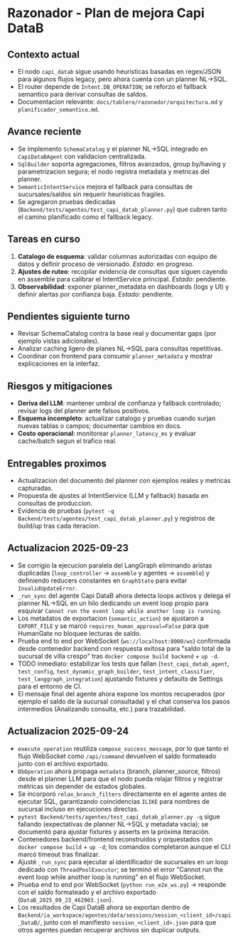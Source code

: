 # Razonador - Plan de mejora Capi DataB

## Contexto actual
- El nodo `capi_datab` sigue usando heuristicas basadas en regex/JSON para algunos flujos legacy, pero ahora cuenta con un planner NL->SQL.
- El router depende de `Intent.DB_OPERATION`; se reforzo el fallback semantico para derivar consultas de saldos.
- Documentacion relevante: `docs/tablero/razonador/arquitectura.md` y `planificador_semantico.md`.

## Avance reciente
- Se implemento `SchemaCatalog` y el planner NL->SQL integrado en `CapiDataBAgent` con validacion centralizada.
- `SqlBuilder` soporta agregaciones, filtros avanzados, group by/having y parametrizacion segura; el nodo registra metadata y metricas del planner.
- `SemanticIntentService` mejora el fallback para consultas de sucursales/saldos sin requerir heuristicas fragiles.
- Se agregaron pruebas dedicadas (`Backend/tests/agentes/test_capi_datab_planner.py`) que cubren tanto el camino planificado como el fallback legacy.

## Tareas en curso
1. **Catalogo de esquema**: validar columnas autorizadas con equipo de datos y definir proceso de versionado. _Estado_: en progreso.
2. **Ajustes de ruteo**: recopilar evidencia de consultas que siguen cayendo en assemble para calibrar el IntentService principal. _Estado_: pendiente.
3. **Observabilidad**: exponer planner_metadata en dashboards (logs y UI) y definir alertas por confianza baja. _Estado_: pendiente.

## Pendientes siguiente turno
- Revisar SchemaCatalog contra la base real y documentar gaps (por ejemplo vistas adicionales).
- Analizar caching ligero de planes NL->SQL para consultas repetitivas.
- Coordinar con frontend para consumir `planner_metadata` y mostrar explicaciones en la interfaz.

## Riesgos y mitigaciones
- **Deriva del LLM**: mantener umbral de confianza y fallback controlado; revisar logs del planner ante falsos positivos.
- **Esquema incompleto**: actualizar catalogo y pruebas cuando surjan nuevas tablas o campos; documentar cambios en docs.
- **Costo operacional**: monitorear `planner_latency_ms` y evaluar cache/batch segun el trafico real.

## Entregables proximos
- Actualizacion del documento del planner con ejemplos reales y metricas capturadas.
- Propuesta de ajustes al IntentService (LLM y fallback) basada en consultas de produccion.
- Evidencia de pruebas (`pytest -q Backend/tests/agentes/test_capi_datab_planner.py`) y registros de build/up tras cada iteracion.
## Actualizacion 2025-09-23
- Se corrigio la ejecucion paralela del LangGraph eliminando aristas duplicadas (`loop_controller` → `assemble` y agentes → `assemble`) y definiendo reducers constantes en `GraphState` para evitar `InvalidUpdateError`.
- `_run_sync` del agente Capi DataB ahora detecta loops activos y delega el planner NL→SQL en un hilo dedicando un event loop propio para esquivar `Cannot run the event loop while another loop is running`.
- Los metadatos de exportacion (`semantic_action`) se ajustaron a `EXPORT_FILE` y se marcó `requires_human_approval=False` para que HumanGate no bloquee lecturas de saldo.
- Prueba end to end por WebSocket (`ws://localhost:8000/ws`) confirmada desde contenedor backend con respuesta exitosa para "saldo total de la sucursal de villa crespo" tras `docker compose build backend` + `up -d`.
- TODO inmediato: estabilizar los tests que fallan (`test_capi_datab_agent`, `test_config`, `test_dynamic_graph_builder`, `test_intent_classifier`, `test_langgraph_integration`) ajustando fixtures y defaults de Settings para el entorno de CI.
- El mensaje final del agente ahora expone los montos recuperados (por ejemplo el saldo de la sucursal consultada) y el chat conserva los pasos intermedios (Analizando consulta, etc.) para trazabilidad.


## Actualizacion 2025-09-24
- `execute_operation` reutiliza `compose_success_message`, por lo que tanto el flujo WebSocket como `/api/command` devuelven el saldo formateado junto con el archivo exportado.
- `DbOperation` ahora propaga `metadata` (branch, planner_source, filtros) desde el planner LLM para que el nodo pueda relajar filtros y registrar métricas sin depender de estados globales.
- Se incorporó `relax_branch_filters` directamente en el agente antes de ejecutar SQL, garantizando coincidencias `ILIKE` para nombres de sucursal incluso en ejecuciones directas.
- `pytest Backend/tests/agentes/test_capi_datab_planner.py -q` sigue fallando (expectativas de planner NL→SQL y metadata vacía); se documentó para ajustar fixtures y asserts en la próxima iteración.
- Contenedores backend/frontend reconstruidos y orquestados con `docker compose build` + `up -d`; los comandos completaron aunque el CLI marcó timeout tras finalizar.
- Ajusté `_run_sync` para ejecutar al identificador de sucursales en un loop dedicado con `ThreadPoolExecutor`; se terminó el error "Cannot run the event loop while another loop is running" en el flujo WebSocket.
- Prueba end to end por WebSocket (`python run_e2e_ws.py`) → responde con el saldo formateado y el archivo exportado (`DataB_2025_09_23_462903.json`).
- Los resultados de Capi DataB ahora se exportan dentro de `Backend/ia_workspace/agentes/data/sessions/session_<client_id>/capi_DataB/`, junto con el manifiesto `session_<client_id>.json` para que otros agentes puedan recuperar archivos sin duplicar outputs.

